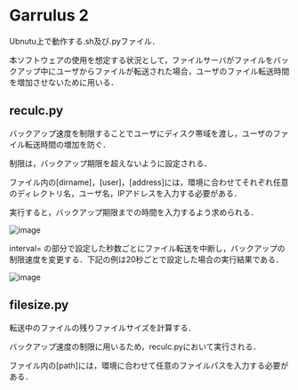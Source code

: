 # Garrulus 2
Ubnutu上で動作する.sh及び.pyファイル．

本ソフトウェアの使用を想定する状況として，ファイルサーバがファイルをバックアップ中にユーザからファイルが転送された場合，ユーザのファイル転送時間を増加させないために用いる．

## reculc.py
バックアップ速度を制限することでユーザにディスク帯域を渡し，ユーザのファイル転送時間の増加を防ぐ．

制限は，バックアップ期限を超えないように設定される．

ファイル内の[dirname]，[user]，[address]には，環境に合わせてそれぞれ任意のディレクトリ名，ユーザ名，IPアドレスを入力する必要がある．

実行すると，バックアップ期限までの時間を入力するよう求められる．


![image](https://github.com/user-attachments/assets/48d3c9fb-1c80-4319-bf3b-ee96b921c074)

interval=
の部分で設定した秒数ごとにファイル転送を中断し，バックアップの制限速度を変更する．下記の例は20秒ごとで設定した場合の実行結果である．


![image](https://github.com/user-attachments/assets/604367c1-35d1-47e7-ab8e-351b06dea6e9)

## filesize.py
転送中のファイルの残りファイルサイズを計算する．

バックアップ速度の制限に用いるため，reculc.pyにおいて実行される．

ファイル内の[path]には，環境に合わせて任意のファイルパスを入力する必要がある．
